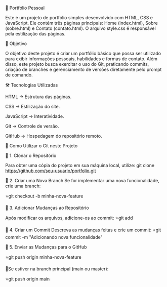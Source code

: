 📌 Portfólio Pessoal

Este é um projeto de portfólio simples desenvolvido com HTML, CSS e JavaScript. Ele contém três páginas principais: Home (index.html), Sobre (sobre.html) e Contato (contato.html). O arquivo style.css é responsável pela estilização das páginas.

🎯 Objetivo

O objetivo deste projeto é criar um portfólio básico que possa ser utilizado para exibir informações pessoais, habilidades e formas de contato. Além disso, este projeto busca exercitar o uso do Git, praticando commits, criação de branches e gerenciamento de versões diretamente pelo prompt de comando.

🛠️ Tecnologias Utilizadas

HTML → Estrutura das páginas.

CSS → Estilização do site.

JavaScript → Interatividade.

Git → Controle de versão.

GitHub → Hospedagem do repositório remoto.

  🚀 Como Utilizar o Git neste Projeto

🔹 1. Clonar o Repositório

Para obter uma cópia do projeto em sua máquina local, utilize:
git clone https://github.com/seu-usuario/portfolio.git

🔹 2. Criar uma Nova Branch
Se for implementar uma nova funcionalidade, crie uma branch:

⭐git checkout -b minha-nova-feature

🔹 3. Adicionar Mudanças ao Repositório

Após modificar os arquivos, adicione-os ao commit:
⭐git add 

🔹 4. Criar um Commit
Descreva as mudanças feitas e crie um commit:
⭐git commit -m "Adicionando nova funcionalidade"

🔹 5. Enviar as Mudanças para o GitHub

⭐git push origin minha-nova-feature

🔴Se estiver na branch principal (main ou master):

⭐git push origin main
